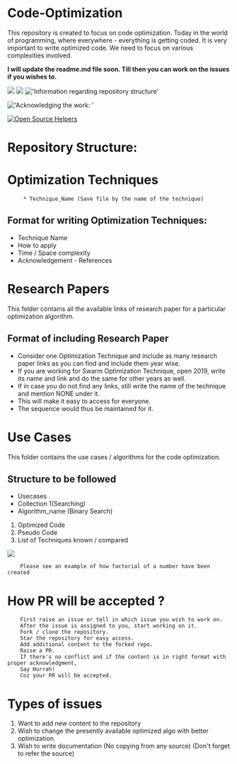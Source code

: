 # Code-Optimization
This repository is created to focus on code optimization. Today in the world of programming, where everywhere - everything is getting coded. It is very important to write optimized code. We need to focus on various complexities involved.


<b>I will update the readme.md file soon. Till then you can work on the issues if you wishes to. </b>

![](https://img.shields.io/badge/status-ongoing-green)
![](https://img.shields.io/badge/languages%20allowed-No%20restriction-red)
!['Information regarding repository structure'](https://img.shields.io/badge/warning-strictly%20follow%20discrete%20structure-red)



!['Acknowledging the work: '](https://img.shields.io/badge/Compulsion-Mention%20reference-navy%20blue)

[![Open Source Helpers](https://www.codetriage.com/shahkv95/lilliputian-codes/badges/users.svg)](https://www.codetriage.com/shahkv95/lilliputian-codes)

# Repository Structure:

# Optimization Techniques
         * Technique_Name (Save file by the name of the technique)
                

## Format for writing Optimization Techniques: 
* Technique Name<br>
* How to apply<br> 
* Time / Space complexity<br>
* Acknowledgement - References

# Research Papers
This folder contains all the available links of research paper for a particular optimization algorithm. 

## Format of including Research Paper 
* Consider one Optimization Technique and include as many research paper links as you can find and include them year wise. <br>
* If you are working for Swarm Optimization Technique, open 2019, write its name and link and do the same for other years as well.<br>
* If in case you do not find any links, still write the name of the technique and mention NONE under it.<br>
* This will make it easy to access for everyone.<br>
* The sequence would thus be maintained for it.


# Use Cases
This folder contains the use cases / algorithms for the code optimization. 
## Structure to be followed
* Usecases 
* Collection 1(Searching) 
* Algorithm_name (Binary Search)
1) Optimized Code
2) Pseudo Code
3) List of Techniques known / compared

![](https://img.shields.io/badge/Reference-Factorial-orange)

        Please see an example of how factorial of a number have been created
        
        
 # How PR will be accepted ?
        
        First raise an issue or tell in which issue you wish to work on.
        After the issue is assigned to you, start working on it.
        Fork / clone the repository. 
        Star the repository for easy access.
        Add additional content to the forked repo.
        Raise a PR.
        If there's no conflict and if the content is in right format with proper acknowledgment,
        Say Hurrah!
        Coz your PR will be accepted.
        
        
 # Types of issues

1) Want to add new content to the repository
2) Wish to change the presently available optimized algo with better optimization.
3) Wish to write documentation (No copying from any source) (Don't forget to refer the source)

